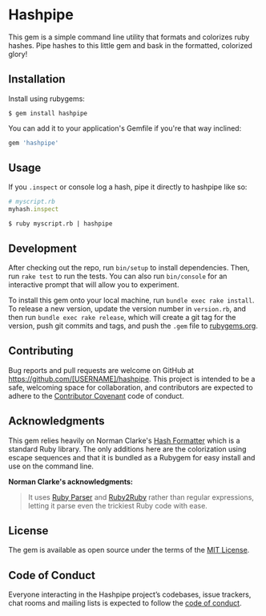 # Hashpipe

This gem is a simple command line utility that formats and colorizes ruby hashes.
Pipe hashes to this little gem and bask in the formatted, colorized glory!

## Installation

Install using rubygems:

    $ gem install hashpipe

You can add it to your application's Gemfile if you're that way inclined:

```ruby
gem 'hashpipe'
```

## Usage

If you `.inspect` or console log a hash, pipe it directly to hashpipe like so:

```ruby
# myscript.rb
myhash.inspect
```

    $ ruby myscript.rb | hashpipe  

## Development

After checking out the repo, run `bin/setup` to install dependencies. Then, run `rake test` to run the tests. You can also run `bin/console` for an interactive prompt that will allow you to experiment.

To install this gem onto your local machine, run `bundle exec rake install`. To release a new version, update the version number in `version.rb`, and then run `bundle exec rake release`, which will create a git tag for the version, push git commits and tags, and push the `.gem` file to [rubygems.org](https://rubygems.org).

## Contributing

Bug reports and pull requests are welcome on GitHub at https://github.com/[USERNAME]/hashpipe. This project is intended to be a safe, welcoming space for collaboration, and contributors are expected to adhere to the [Contributor Covenant](http://contributor-covenant.org) code of conduct.

## Acknowledgments

This gem relies heavily on Norman Clarke's [Hash Formatter](https://github.com/norman/hash_formatter) which is a standard Ruby library.
The only additions here are the colorization using escape sequences and that it is bundled as a Rubygem for easy install and use on the command line.

**Norman Clarke's acknowledgments:**

>It uses [Ruby Parser](https://github.com/seattlerb/ruby_parser) and [Ruby2Ruby](https://github.com/seattlerb/ruby2ruby) rather than regular expressions, letting it parse even the trickiest Ruby code with ease.

## License

The gem is available as open source under the terms of the [MIT License](https://opensource.org/licenses/MIT).

## Code of Conduct

Everyone interacting in the Hashpipe project’s codebases, issue trackers, chat rooms and mailing lists is expected to follow the [code of conduct](https://github.com/[USERNAME]/hashpipe/blob/master/CODE_OF_CONDUCT.md).

